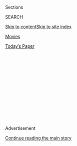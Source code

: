 <div id="app">

<div>

<div>

<div>

<div class="NYTAppHideMasthead css-1q2w90k e1suatyy0">

<div class="section css-ui9rw0 e1suatyy2">

<div class="css-eph4ug er09x8g0">

<div class="css-6n7j50">

</div>

<span class="css-1dv1kvn">Sections</span>

<div class="css-10488qs">

<span class="css-1dv1kvn">SEARCH</span>

</div>

[Skip to content](#site-content)[Skip to site
index](#site-index)

</div>

<div id="masthead-section-label" class="css-1wr3we4 eaxe0e00">

[Movies](https://www.nytimes3xbfgragh.onion/section/movies)

</div>

<div class="css-10698na e1huz5gh0">

</div>

</div>

<div id="masthead-bar-one" class="section hasLinks css-15hmgas e1csuq9d3">

<div class="css-uqyvli e1csuq9d0">

</div>

<div class="css-1uqjmks e1csuq9d1">

</div>

<div class="css-9e9ivx">

[](https://myaccount.nytimes3xbfgragh.onion/auth/login?response_type=cookie&client_id=vi)

</div>

<div class="css-1bvtpon e1csuq9d2">

[Today’s
Paper](https://www.nytimes3xbfgragh.onion/section/todayspaper)

</div>

</div>

</div>

</div>

<div data-aria-hidden="false">

<div id="site-content" data-role="main">

<div>

<div class="css-1aor85t" style="opacity:0.000000001;z-index:-1;visibility:hidden">

<div class="css-1hqnpie">

<div class="css-epjblv">

<span class="css-17xtcya">[Movies](/section/movies)</span><span class="css-x15j1o">|</span><span class="css-fwqvlz">‘Bill
& Ted’ Explained by Gen X to Gen
Z</span>

</div>

<div class="css-k008qs">

<div class="css-1iwv8en">

<span class="css-18z7m18"></span>

<div>

</div>

</div>

<span class="css-1n6z4y">https://nyti.ms/2YSISl3</span>

<div class="css-1705lsu">

<div class="css-4xjgmj">

<div class="css-4skfbu" data-role="toolbar" data-aria-label="Social Media Share buttons, Save button, and Comments Panel with current comment count" data-testid="share-tools">

  - 
  - 
  - 
  - 
    
    <div class="css-6n7j50">
    
    </div>

  - 

</div>

</div>

</div>

</div>

</div>

</div>

<div class="css-13pd83m">

</div>

<div id="top-wrapper" class="css-1sy8kpn">

<div id="top-slug" class="css-l9onyx">

Advertisement

</div>

[Continue reading the main
story](#after-top)

<div class="ad top-wrapper" style="text-align:center;height:100%;display:block;min-height:250px">

<div id="top" class="place-ad" data-position="top" data-size-key="top">

</div>

</div>

<div id="after-top">

</div>

</div>

<div>

<div id="sponsor-wrapper" class="css-1hyfx7x">

<div id="sponsor-slug" class="css-19vbshk">

Supported by

</div>

[Continue reading the main
story](#after-sponsor)

<div id="sponsor" class="ad sponsor-wrapper" style="text-align:center;height:100%;display:block">

</div>

<div id="after-sponsor">

</div>

</div>

<div class="css-186x18t">

</div>

<div class="css-9u9xp4 ehdk2mb0">

# ‘Bill & Ted’ Explained by Gen X to Gen Z

</div>

For many members of a certain generation, “Bill & Ted’s Excellent
Adventure” and its sequel were excellent, seminal works. For members of
a younger generation … what?

<div class="css-79elbk" data-testid="photoviewer-wrapper">

<div class="css-z3e15g" data-testid="photoviewer-wrapper-hidden">

</div>

<div class="css-1a48zt4 ehw59r15" data-testid="photoviewer-children">

![<span class="css-16f3y1r e13ogyst0" data-aria-hidden="true">Keanu
Reeves, right, and Alex Winter in the 1989 film “Bill & Ted’s Excellent
Adventure.” A New York Times reviewer at the time called them
“inconsistent ciphers” in a “painfully inept
comedy.”</span><span class="css-cnj6d5 e1z0qqy90" itemprop="copyrightHolder"><span class="css-1ly73wi e1tej78p0">Credit...</span><span><span>Orion
Pictures</span></span></span>](https://static01.graylady3jvrrxbe.onion/images/2020/08/31/us/31xpbillted/31xpbillted-articleLarge-v2.jpg?quality=75&auto=webp&disable=upscale)

</div>

</div>

<div class="css-18e8msd">

<div class="css-vp77d3 epjyd6m0">

<div class="css-1baulvz">

By [<span class="css-1baulvz" itemprop="name">Azi
Paybarah</span>](https://www.nytimes3xbfgragh.onion/by/azi-paybarah),
[<span class="css-1baulvz" itemprop="name">Johnny
Diaz</span>](https://www.nytimes3xbfgragh.onion/by/johnny-diaz),
[<span class="css-1baulvz" itemprop="name">Christina
Morales</span>](https://www.nytimes3xbfgragh.onion/by/christina-morales)
and [<span class="css-1baulvz last-byline" itemprop="name">Bryan
Pietsch</span>](https://www.nytimes3xbfgragh.onion/by/bryan-pietsch)

</div>

</div>

  - 
    
    <div class="css-ld3wwf e16638kd2">
    
    Published Aug. 31, 2020Updated Sept. 6,
    2020
    
    </div>

  - 
    
    <div class="css-4xjgmj">
    
    <div class="css-pvvomx" data-role="toolbar" data-aria-label="Social Media Share buttons, Save button, and Comments Panel with current comment count" data-testid="share-tools">
    
      - 
      - 
      - 
      - 
        
        <div class="css-6n7j50">
        
        </div>
    
      - 
    
    </div>
    
    </div>

</div>

</div>

<div class="section meteredContent css-1r7ky0e" name="articleBody" itemprop="articleBody">

<div class="css-1fanzo5 StoryBodyCompanionColumn">

<div class="css-53u6y8">

In 1989, two teenagers used a magic telephone booth to travel through
time to finish a school project. For many people around their age, the
movie about those teenagers, Bill S. Preston Esq. and Ted “Theodore”
Logan, enshrined them in pop culture history: excellent avatars for a
generation of affable, shaggy slackers.

For people around that age now — 31 years later, in an era without phone
booths — very little of [a new
movie](https://www.nytimes3xbfgragh.onion/2020/08/27/movies/bill-and-ted-face-the-music-review.html)
released on Aug. 28 about Bill and Ted in middle age makes any sense.

So two representatives of Gen X, Johnny Diaz and Azi Paybarah,
volunteered to explain the appeal of “Bill & Ted’s Excellent Adventure”
to two members of Gen Z, Christina Morales and Bryan Pietsch. The
following is an edited and condensed version of that attempt to take
Christina and Bryan through time.

## Before the movie …

**Azi and Johnny, set the scene. What was life like in the sepia-toned
days of the late ’80s and early ’90s?**

</div>

</div>

<div class="css-1fanzo5 StoryBodyCompanionColumn">

<div class="css-53u6y8">

**Johnny**: Ahh*,* the early ’90s. Michael Keaton was Batman. Mustangs,
Miatas and Camaros were popular. So were “Saved by the Bell” and
“90210.” Trips to Blockbuster were routine. MTV was in vogue. Thanks
to Madonna, just about everyone was trying to figure out how to vogue.
Tie-dye shirts, jean shorts and Keds sneakers (at least in South
Florida). Mullets.

**Azi**: At home, you shared a landline. If you weren’t home and someone
called, it would just ring and ring.

**So how do Bill and Ted enter into this?**

**Johnny**: Bill and Ted are two California slackers with very good
heads of hair and big heavy metal dreams. They have to pass history
class in order to save the future by time-traveling in a phone booth —
their version of the DeLorean from “Back to the Future” — to collect a
handful of famous historical figures for their class project. Amazingly,
everyone is able to squeeze into the booth.

**Azi:** Abraham Lincoln, Napoleon and Socrates walk into a mall. Two
kids will write a song that brings peace to the galaxy, but they can’t
get through history class. It’s ridiculously aspirational (world
peace\!) and absurdly low risk.

**Christina and Bryan, Does** ***any*** **of this seem familiar? Phone
booths? Heavy metal? Keanu Reeves?**

**Bryan:** My third grade classroom had an out-of-order telephone booth
that we would hang out in for silent reading time, but I’ve never used
one to make a call. People still did that in the early ’90s?

</div>

</div>

<div class="css-1fanzo5 StoryBodyCompanionColumn">

<div class="css-53u6y8">

**Christina:** I have heard of phone booths, George Carlin and Keanu
Reeves. But the only memory I have of a phone booth is seeing one of
those classic red ones in London … at Epcot. My familiarity with Keanu
Reeves is through YouTube pop culture. I first Googled him when [Trisha
Paytas](https://www.youtube.com/watch?v=T1hT1ANEGC0) made videos with a
cardboard cutout of him.

</div>

</div>

<div>

</div>

<div class="css-1fanzo5 StoryBodyCompanionColumn">

<div class="css-53u6y8">

**What do you think this movie is about?**

**Bryan:** If you just told me the title, I would think it was about two
lame bachelors who were having some sort of life struggle.

**Christina:** I don’t even know where to begin, but it sounds like a
mix of “Weird Science,” speckled maybe with some “Dr. Who,” “The Magic
School Bus” and two nerdy best friends.

**Does any of this seem appealing? Or dusty and old?**

**Bryan:** Time-travel movies are always fun. And nothing’s too dusty
and old for me\! Except maybe silent films.

**Christina:** I second Bryan. I especially like the essence of “Back to
the Future” with historical figures. That being said: Anything that’s
from the ’90s is dusty and old. But it doesn’t mean it’s lost its worth.

</div>

</div>

<div class="css-1fanzo5 StoryBodyCompanionColumn">

<div class="css-53u6y8">

**Had you heard of Bill and Ted? Do you think they’ve influenced other
movies?**

**Bryan:** [In the words of Keke
Palmer](https://www.wired.com/story/sorry-to-this-man-meme/), “Sorry to
this man,” but I hadn’t heard of Bill and Ted until we started talking
about them on Slack. Maybe they’ve had an impact that I didn’t know
about.

**Christina:** When I asked my younger brother about them, we both
assumed this was related to [the movie
“Ted,”](https://www.nytimes3xbfgragh.onion/2012/06/29/movies/ted-by-seth-macfarlane-with-mark-wahlberg-and-mila-kunis.html)
with the crude teddy bear and Mark Wahlberg.

**Bryan:** The title also conjured images of a teddy bear in my head.

</div>

</div>

<div class="css-79elbk" data-testid="photoviewer-wrapper">

<div class="css-z3e15g" data-testid="photoviewer-wrapper-hidden">

</div>

<div class="css-1a48zt4 ehw59r15" data-testid="photoviewer-children">

![<span class="css-16f3y1r e13ogyst0" data-aria-hidden="true">From left:
Samara Weaving, Brigette Lundy-Paine, Keanu Reeves and Alex Winter in
“Bill & Ted Face the Music,” set about 30 years after fans last saw
the Gen X
heroes.</span><span class="css-cnj6d5 e1z0qqy90" itemprop="copyrightHolder"><span class="css-1ly73wi e1tej78p0">Credit...</span><span>Orion
Pictures</span></span>](https://static01.graylady3jvrrxbe.onion/images/2020/08/31/us/31xp-billted2/31xp-billted2-articleLarge-v2.jpg?quality=75&auto=webp&disable=upscale)

</div>

</div>

<div class="css-1fanzo5 StoryBodyCompanionColumn">

<div class="css-53u6y8">

## After the movie … 

**In 1989, a reviewer for The New York Times** **[called the first
adventure “a painfully inept
comedy”](https://www.nytimes3xbfgragh.onion/1989/02/17/movies/reviews-film-teen-agers-on-a-tour-of-history.html)**
**whose heroes were “inconsistent ciphers” and “fond of odd words, such
as bodacious.” (You can read** **[A.O. Scott’s review of the new movie,
“Bill & Ted Face the Music,”
here](https://www.nytimes3xbfgragh.onion/2020/08/27/movies/bill-and-ted-face-the-music-review.html).)
Where do your reviews land?**

**Bryan:** My first laugh-out-loud moment in the movie was not from
intentional comedy but from a sad irony. In the opening scene, Rufus,
the time-travel sherpa, says that in the year 2688, “The air is clean,
the water is clean, even the dirt is clean.” I’m anticipating that by
the end of the century, people will be breathing out of tanks and there
will be no water.

In a more clearly fun note: Bill’s crop top is totally back in style
now, thanks to TikTok teens.

A not fun note: I thought it was cute when Bill and Ted hug each other
after Ted survives a close call with a knight. But then they use a
homophobic slur, a sign of how times have changed.

</div>

</div>

<div class="css-1fanzo5 StoryBodyCompanionColumn">

<div class="css-53u6y8">

**Christina:** I also laughed at the line about the clean Earth — it’s
sad that it was funny, but the irony lands the same. The movie was
honestly the comedic relief I needed in 2020, even if some of the comedy
doesn’t hit the most favorable note today, as Bryan said. (Like the
weird sexualization of Bill and Ted’s classmate who becomes Bill’s
stepmother.)

But like Bryan, there were tons of funny quotes and scenes that made me
laugh, like “Caesar is the salad dressing dude.” It was also funny to
see the special effects and what was thought modern in the late 1980s,
like the idea that the future would be so influenced by rock ’n’ roll
greats.

And some of the movie is just perennial teenage humor, like when Bill
and Ted pick the number 69 or when Ted says, “Strange things are afoot
at the Circle K.” Like, duh, but it’s still hilarious.

**Johnny and Azi**, **do you feel vindicated? Have you already seen the
new movie?**

**Azi:** I haven’t seen the movie, but I heard an NPR podcast review it,
which feels like the perfect encapsulation of how I’ve outgrown the
franchise — and which is what the Bill and Ted trilogy has tried to do,
pivoting the story to their daughters and wives. What made us laugh back
then would make us cringe today.

So it feels like a victory, dusting off these characters and rewriting
the story to appeal more to a new generation, rather than recycle jokes
for an older one.

**Johnny:** I couldn’t resist. I coughed up $20 to watch it. I wanted to
see how their wacky humor held up (it did) and how their charming
friendship endured (it’s everlasting). This was a fun nostalgia trip
with two middle-aged guys who are only slightly more mature. It was
great to see the next generation, their daughters, carry on the family
tradition of bringing humanity into rhythm and harmony. And even 30
years later, the guys still rock great heads of hair.

</div>

</div>

<div>

</div>

</div>

<div>

</div>

<div>

</div>

<div>

</div>

<div>

<div id="bottom-wrapper" class="css-1ede5it">

<div id="bottom-slug" class="css-l9onyx">

Advertisement

</div>

[Continue reading the main
story](#after-bottom)

<div id="bottom" class="ad bottom-wrapper" style="text-align:center;height:100%;display:block;min-height:90px">

</div>

<div id="after-bottom">

</div>

</div>

</div>

</div>

</div>

## Site Index

<div>

</div>

## Site Information Navigation

  - [© <span>2020</span> <span>The New York Times
    Company</span>](https://help.nytimes3xbfgragh.onion/hc/en-us/articles/115014792127-Copyright-notice)

<!-- end list -->

  - [NYTCo](https://www.nytco.com/)
  - [Contact
    Us](https://help.nytimes3xbfgragh.onion/hc/en-us/articles/115015385887-Contact-Us)
  - [Work with us](https://www.nytco.com/careers/)
  - [Advertise](https://nytmediakit.com/)
  - [T Brand Studio](http://www.tbrandstudio.com/)
  - [Your Ad
    Choices](https://www.nytimes3xbfgragh.onion/privacy/cookie-policy#how-do-i-manage-trackers)
  - [Privacy](https://www.nytimes3xbfgragh.onion/privacy)
  - [Terms of
    Service](https://help.nytimes3xbfgragh.onion/hc/en-us/articles/115014893428-Terms-of-service)
  - [Terms of
    Sale](https://help.nytimes3xbfgragh.onion/hc/en-us/articles/115014893968-Terms-of-sale)
  - [Site
    Map](https://spiderbites.nytimes3xbfgragh.onion)
  - [Help](https://help.nytimes3xbfgragh.onion/hc/en-us)
  - [Subscriptions](https://www.nytimes3xbfgragh.onion/subscription?campaignId=37WXW)

</div>

</div>

</div>

</div>
